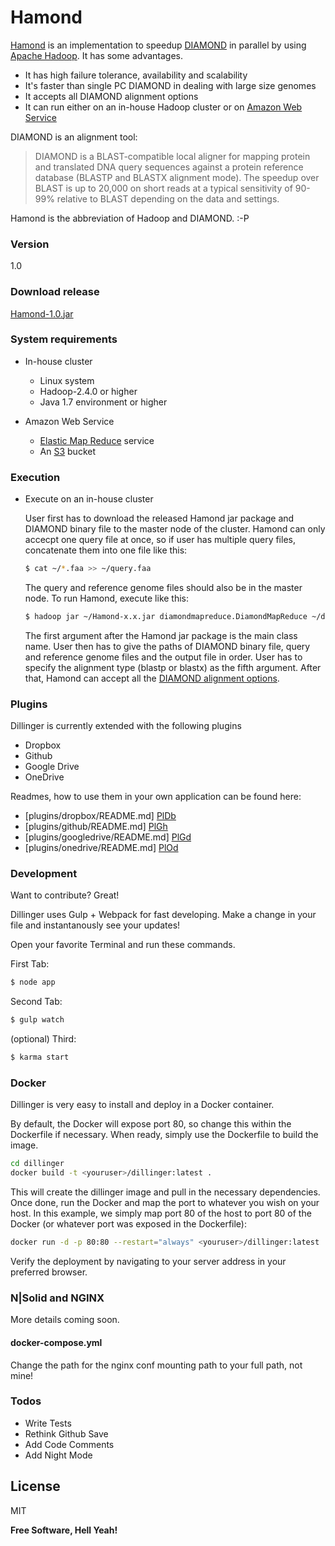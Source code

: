# Hamond

[Hamond](https://gitlab.com/yujia1986/Hamond "Hamond") is an implementation to speedup [DIAMOND](http://ab.inf.uni-tuebingen.de/software/diamond/ "DIAMOND") in parallel by using [Apache Hadoop](https://hadoop.apache.org/ "Hadoop"). It has some advantages.

  - It has high failure tolerance, availability and scalability
  - It's faster than single PC DIAMOND in dealing with large size genomes
  - It accepts all DIAMOND alignment options
  - It can run either on an in-house Hadoop cluster or on [Amazon Web Service](https://aws.amazon.com/ "AWS")

DIAMOND is an alignment tool:

> DIAMOND is a BLAST-compatible local aligner for mapping protein and translated DNA query sequences against a protein reference database (BLASTP and BLASTX alignment mode). The speedup over BLAST is up to 20,000 on short reads at a typical sensitivity of 90-99% relative to BLAST depending on the data and settings.

Hamond is the abbreviation of Hadoop and DIAMOND. :-P

### Version
1.0

### Download release
[Hamond-1.0.jar](https://gitlab.com/yujia1986/Hamond/uploads/d6a3652ec5146544cb4959572c0362b8/Hamond-1.0.jar "release")

### System requirements

  - In-house cluster
    - Linux system
    - Hadoop-2.4.0 or higher
    - Java 1.7 environment or higher
    
  - Amazon Web Service
    - [Elastic Map Reduce](https://aws.amazon.com/elasticmapreduce/ "EMR") service
    - An [S3](https://aws.amazon.com/s3/ "S3") bucket

### Execution

  - Execute on an in-house cluster
    
    User first has to download the released Hamond jar package and DIAMOND binary file to the master node of the cluster. Hamond can only accecpt one query file at once, so if user has multiple query files, concatenate them into one file like this:

    ```sh
    $ cat ~/*.faa >> ~/query.faa
    ```
    
    The query and reference genome files should also be in the master node. To run Hamond, execute like this:
    
    ```sh
    $ hadoop jar ~/Hamond-x.x.jar diamondmapreduce.DiamondMapReduce ~/diamond ~/query.faa ~/reference.faa ~/Hamond.output blastp --sensitive -e 0.00001 -k 1000
    ```
    
    The first argument after the Hamond jar package is the main class name. User then has to give the paths of DIAMOND binary file, query and reference genome files and the output file in order. User has to specify the alignment type (blastp or blastx) as the fifth argument. After that, Hamond can accept all the [DIAMOND alignment options](https://github.com/bbuchfink/diamond#scoring--reporting-options "options").

### Plugins

Dillinger is currently extended with the following plugins

* Dropbox
* Github
* Google Drive
* OneDrive

Readmes, how to use them in your own application can be found here:

* [plugins/dropbox/README.md] [PlDb]
* [plugins/github/README.md] [PlGh]
* [plugins/googledrive/README.md] [PlGd]
* [plugins/onedrive/README.md] [PlOd]

### Development

Want to contribute? Great!

Dillinger uses Gulp + Webpack for fast developing.
Make a change in your file and instantanously see your updates!

Open your favorite Terminal and run these commands.

First Tab:
```sh
$ node app
```

Second Tab:
```sh
$ gulp watch
```

(optional) Third:
```sh
$ karma start
```

### Docker
Dillinger is very easy to install and deploy in a Docker container.

By default, the Docker will expose port 80, so change this within the Dockerfile if necessary. When ready, simply use the Dockerfile to build the image.

```sh
cd dillinger
docker build -t <youruser>/dillinger:latest .
```
This will create the dillinger image and pull in the necessary dependencies. Once done, run the Docker and map the port to whatever you wish on your host. In this example, we simply map port 80 of the host to port 80 of the Docker (or whatever port was exposed in the Dockerfile):

```sh
docker run -d -p 80:80 --restart="always" <youruser>/dillinger:latest
```

Verify the deployment by navigating to your server address in your preferred browser.

### N|Solid and NGINX

More details coming soon.

#### docker-compose.yml

Change the path for the nginx conf mounting path to your full path, not mine!

### Todos

 - Write Tests
 - Rethink Github Save
 - Add Code Comments
 - Add Night Mode

License
----

MIT


**Free Software, Hell Yeah!**

[//]: # (These are reference links used in the body of this note and get stripped out when the markdown processor does its job. There is no need to format nicely because it shouldn't be seen. Thanks SO - http://stackoverflow.com/questions/4823468/store-comments-in-markdown-syntax)


   [Hadoop]: <https://hadoop.apache.org/>
   [df1]: <http://daringfireball.net/projects/markdown/>
   [markdown-it]: <https://github.com/markdown-it/markdown-it>
   [Ace Editor]: <http://ace.ajax.org>
   [node.js]: <http://nodejs.org>
   [Twitter Bootstrap]: <http://twitter.github.com/bootstrap/>
   [keymaster.js]: <https://github.com/madrobby/keymaster>
   [jQuery]: <http://jquery.com>
   [@tjholowaychuk]: <http://twitter.com/tjholowaychuk>
   [express]: <http://expressjs.com>
   [AngularJS]: <http://angularjs.org>
   [Gulp]: <http://gulpjs.com>

   [PlDb]: <https://github.com/joemccann/dillinger/tree/master/plugins/dropbox/README.md>
   [PlGh]:  <https://github.com/joemccann/dillinger/tree/master/plugins/github/README.md>
   [PlGd]: <https://github.com/joemccann/dillinger/tree/master/plugins/googledrive/README.md>
   [PlOd]: <https://github.com/joemccann/dillinger/tree/master/plugins/onedrive/README.md>
